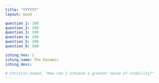 ```yaml
---
title: "YYYYYY"
layout: mood

question_1: 100
question_2: 100
question_3: 100
question_4: 100
question_5: 100
question_6: 100

iching_hex: 1
iching_name: The Dynamic
iching_desc: 

# Christin asked, "How can I achieve a greater sense of stability?"
---
```


